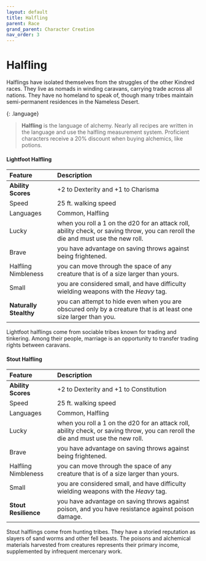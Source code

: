 ```yaml
---
layout: default
title: Halfling
parent: Race
grand_parent: Character Creation
nav_order: 3
---
```


# Halfling

Halflings have isolated themselves from the struggles of the other Kindred races. They live as nomads in winding caravans, carrying trade across all nations. They have no homeland to speak of, though many tribes maintain semi-permanent residences in the Nameless Desert.

{: .language}
> **Halfling** is the language of alchemy. Nearly all recipes are written in the language and use the halfling measurement system. Proficient characters receive a 20% discount when buying alchemics, like potions.

#### Lightfoot Halfling

| Feature                | Description                                                                                                                        |
| :--------------------- | :--------------------------------------------------------------------------------------------------------------------------------- |
| **Ability Scores**     | +2 to Dexterity and +1 to Charisma                                                                                                 |
| Speed                  | 25 ft. walking speed                                                                                                               |
| Languages              | Common, Halfling                                                                                                                   |
| Lucky                  | when you roll a 1 on the d20 for an attack roll, ability check, or saving throw, you can reroll the die and must use the new roll. |
| Brave                  | you have advantage on saving throws against being frightened.                                                                      |
| Halfling Nimbleness    | you can move through the space of any creature that is of a size larger than yours.                                                |
| Small                  | you are considered small, and have difficulty wielding weapons with the _Heavy_ tag.                                               |
| **Naturally Stealthy** | you can attempt to hide even when you are obscured only by a creature that is at least one size larger than you.                   |


Lightfoot halflings come from sociable tribes known for trading and tinkering. Among their people, marriage is an opportunity to transfer trading rights between caravans.

#### Stout Halfling

| Feature              | Description                                                                                                                        |
| :------------------- | :--------------------------------------------------------------------------------------------------------------------------------- |
| **Ability Scores**   | +2 to Dexterity and +1 to Constitution                                                                                             |
| Speed                | 25 ft. walking speed                                                                                                               |
| Languages            | Common, Halfling                                                                                                                   |
| Lucky                | when you roll a 1 on the d20 for an attack roll, ability check, or saving throw, you can reroll the die and must use the new roll. |
| Brave                | you have advantage on saving throws against being frightened.                                                                      |
| Halfling Nimbleness  | you can move through the space of any creature that is of a size larger than yours.                                                |
| Small                | you are considered small, and have difficulty wielding weapons with the _Heavy_ tag.                                               |
| **Stout Resilience** | you have advantage on saving throws against poison, and you have resistance against poison damage.                                 |

Stout halflings come from hunting tribes. They have a storied reputation as slayers of sand worms and other fell beasts. The poisons and alchemical materials harvested from creatures represents their primary income, supplemented by infrequent mercenary work.
